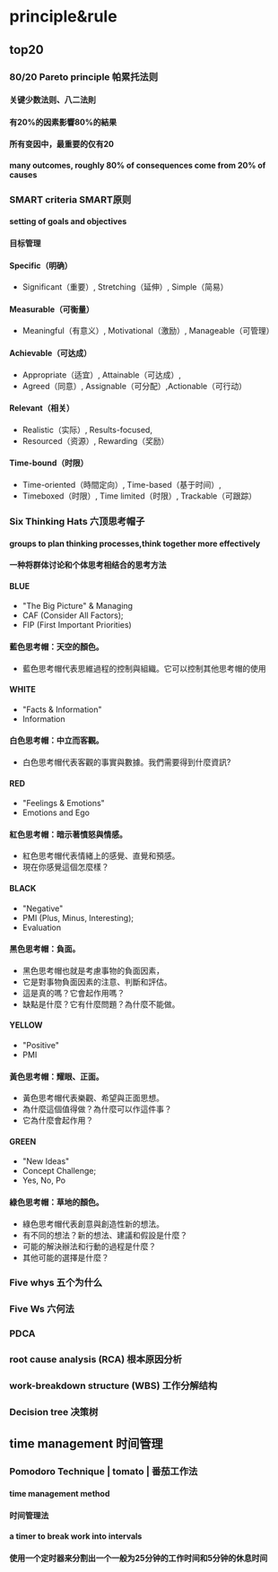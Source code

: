 # principle&rule
## top20
### 80/20 Pareto principle 帕累托法则 
#### 关键少数法则、八二法則
#### 有20%的因素影響80%的結果
#### 所有变因中，最重要的仅有20
#### many outcomes, roughly 80% of consequences come from 20% of causes

### SMART criteria SMART原则
#### setting of goals and objectives
#### 目标管理
#### Specific（明确） 
- Significant（重要）, Stretching（延伸）, Simple（简易）
#### Measurable（可衡量）
- Meaningful（有意义）, Motivational（激励）, Manageable（可管理）
#### Achievable（可达成）
- Appropriate（适宜）, Attainable（可达成）, 
- Agreed（同意）, Assignable（可分配）,Actionable（可行动）
#### Relevant（相关）
- Realistic（实际）, Results-focused, 
- Resourced（资源）, Rewarding（奖励）
#### Time-bound（时限）
- Time-oriented（時間定向）, Time-based（基于时间）,
- Timeboxed（时限）, Time limited（时限）, Trackable（可跟踪）


### Six Thinking Hats 六顶思考帽子
#### groups to plan thinking processes,think together more effectively
#### 一种将群体讨论和个体思考相结合的思考方法
#### BLUE	
- "The Big Picture" & Managing	
- CAF (Consider All Factors); 
- FIP (First Important Priorities)
#### 藍色思考帽：天空的顏色。
- 藍色思考帽代表思維過程的控制與組織。它可以控制其他思考帽的使用
#### WHITE	
- "Facts & Information"	
- Information
#### 白色思考帽：中立而客觀。
- 白色思考帽代表客觀的事實與數據。我們需要得到什麼資訊?
#### RED	
- "Feelings & Emotions"	
- Emotions and Ego
#### 紅色思考帽：暗示著憤怒與情感。
- 紅色思考帽代表情緒上的感覺、直覺和預感。
- 現在你感覺這個怎麼樣？
#### BLACK
- "Negative"	
- PMI (Plus, Minus, Interesting);
- Evaluation
#### 黑色思考帽：負面。
- 黑色思考帽也就是考慮事物的負面因素，
- 它是對事物負面因素的注意、判斷和評估。
- 這是真的嗎？它會起作用嗎？
- 缺點是什麼？它有什麼問題？為什麼不能做。
#### YELLOW	
- "Positive"	
- PMI
#### 黃色思考帽：耀眼、正面。
- 黃色思考帽代表樂觀、希望與正面思想。
- 為什麼這個值得做？為什麼可以作這件事？
- 它為什麼會起作用？
#### GREEN	
- "New Ideas"	
- Concept Challenge; 
- Yes, No, Po
#### 綠色思考帽：草地的顏色。
- 綠色思考帽代表創意與創造性新的想法。
- 有不同的想法？新的想法、建議和假設是什麼？
- 可能的解決辦法和行動的過程是什麼？
- 其他可能的選擇是什麼？

### Five whys 五个为什么
####
####
####
####

### Five Ws 六何法
####
####
####
####

### PDCA
####
####
####
####

### root cause analysis (RCA) 根本原因分析
####
####
####
####



### work-breakdown structure (WBS) 工作分解结构
####
####
####
####

### Decision tree 决策树
####
####
####
####

###
####
####
####
####

###
####
####
####
####

###
####
####
####
####

###
####
####
####
####

## time management 时间管理
### Pomodoro Technique | tomato | 番茄工作法
#### time management method
#### 时间管理法
####  a timer to break work into intervals
#### 使用一个定时器来分割出一个一般为25分钟的工作时间和5分钟的休息时间
####
####


###
####
####
####
####

###
####
####
####
####

###
####
####
####
####
